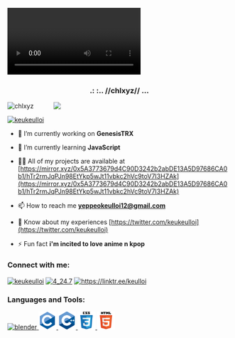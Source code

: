 ![MasterHead](https://video.twimg.com/tweet_video/FjdMKD1VIAImush.mp4)
<h3 align="center">.: :.. //chlxyz// ...</h3>
<img align="right" width="400" src="https://i.gifer.com/2qsB.gif">

<p align="left"> <img src="https://komarev.com/ghpvc/?username=chlxyz&label=Profile%20views&color=0e75b6&style=flat" alt="chlxyz" /> </p>

<p align="left"> <a href="https://twitter.com/keukeulloi" target="blank"><img src="https://img.shields.io/twitter/follow/keukeulloi?logo=twitter&style=for-the-badge" alt="keukeulloi" /></a> </p>

- 🔭 I’m currently working on **GenesisTRX**

- 🌱 I’m currently learning **JavaScript**

- 👨‍💻 All of my projects are available at [https://mirror.xyz/0x5A3773679d4C90D3242b2abDE13A5D97686CA0b1/hTr2rmJqPJn98EtYkp5wJt11vbkc2hVc9toV7I3HZAk](https://mirror.xyz/0x5A3773679d4C90D3242b2abDE13A5D97686CA0b1/hTr2rmJqPJn98EtYkp5wJt11vbkc2hVc9toV7I3HZAk)

- 📫 How to reach me **yeppeokeulloi12@gmail.com**

- 📄 Know about my experiences [https://twitter.com/keukeulloi](https://twitter.com/keukeulloi)

- ⚡ Fun fact **i'm incited to love anime n kpop**

<h3 align="left">Connect with me:</h3>
<p align="left">
<a href="https://twitter.com/keukeulloi" target="blank"><img align="center" src="https://raw.githubusercontent.com/rahuldkjain/github-profile-readme-generator/master/src/images/icons/Social/twitter.svg" alt="keukeulloi" height="30" width="40" /></a>
<a href="https://instagram.com/4_24.7" target="blank"><img align="center" src="https://raw.githubusercontent.com/rahuldkjain/github-profile-readme-generator/master/src/images/icons/Social/instagram.svg" alt="4_24.7" height="30" width="40" /></a>
<a href="/https://linktr.ee/keulloi" target="blank"><img align="center" src="https://raw.githubusercontent.com/rahuldkjain/github-profile-readme-generator/master/src/images/icons/Social/rss.svg" alt="https://linktr.ee/keulloi" height="30" width="40" /></a>
</p>

<h3 align="left">Languages and Tools:</h3>
<p align="left"> <a href="https://www.blender.org/" target="_blank" rel="noreferrer"> <img src="https://download.blender.org/branding/community/blender_community_badge_white.svg" alt="blender" width="40" height="40"/> </a> <a href="https://www.cprogramming.com/" target="_blank" rel="noreferrer"> <img src="https://raw.githubusercontent.com/devicons/devicon/master/icons/c/c-original.svg" alt="c" width="40" height="40"/> </a> <a href="https://www.w3schools.com/cpp/" target="_blank" rel="noreferrer"> <img src="https://raw.githubusercontent.com/devicons/devicon/master/icons/cplusplus/cplusplus-original.svg" alt="cplusplus" width="40" height="40"/> </a> <a href="https://www.w3schools.com/css/" target="_blank" rel="noreferrer"> <img src="https://raw.githubusercontent.com/devicons/devicon/master/icons/css3/css3-original-wordmark.svg" alt="css3" width="40" height="40"/> </a> <a href="https://www.w3.org/html/" target="_blank" rel="noreferrer"> <img src="https://raw.githubusercontent.com/devicons/devicon/master/icons/html5/html5-original-wordmark.svg" alt="html5" width="40" height="40"/> </a> </p>

